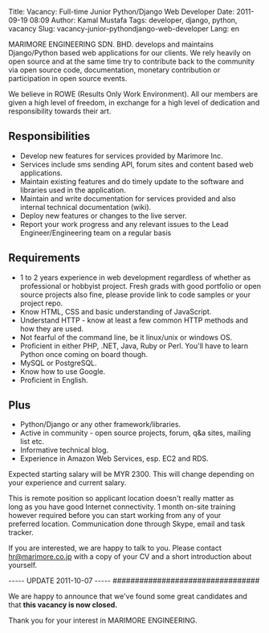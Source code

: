 Title: Vacancy: Full-time Junior Python/Django Web Developer
Date: 2011-09-19 08:09
Author: Kamal Mustafa
Tags: developer, django, python, vacancy
Slug: vacancy-junior-pythondjango-web-developer
Lang: en

MARIMORE ENGINEERING SDN. BHD. develops and maintains Django/Python
based web applications for our clients. We rely heavily on open source
and at the same time try to contribute back to the community via open
source code, documentation, monetary contribution or participation in
open source events.

We believe in ROWE (Results Only Work Environment). All our members are
given a high level of freedom, in exchange for a high level of
dedication and responsibility towards their art.

Responsibilities
----------------

-   Develop new features for services provided by Marimore Inc.
-   Services include sms sending API, forum sites and content based
    web applications.
-   Maintain existing features and do timely update to the software and
    libraries used in the application.
-   Maintain and write documentation for services provided and also
    internal technical documentation (wiki).
-   Deploy new features or changes to the live server.
-   Report your work progress and any relevant issues to the Lead
    Engineer/Engineering team on a regular basis

Requirements
------------

-   1 to 2 years experience in web development regardless of whether as
    professional or hobbyist project. Fresh grads with good portfolio or
    open source projects also fine, please provide link to code samples
    or your project repo.
-   Know HTML, CSS and basic understanding of JavaScript.
-   Understand HTTP - know at least a few common HTTP methods and how
    they are used.
-   Not fearful of the command line, be it linux/unix or windows OS.
-   Proficient in either PHP, .NET, Java, Ruby or Perl. You'll have to
    learn Python once coming on board though.
-   MySQL or PostgreSQL.
-   Know how to use Google.
-   Proficient in English.

Plus
----

-   Python/Django or any other framework/libraries.
-   Active in community - open source projects, forum, q&a sites,
    mailing list etc.
-   Informative technical blog.
-   Experience in Amazon Web Services, esp. EC2 and RDS.

Expected starting salary will be MYR 2300. This will change depending on
your experience and current salary.

This is remote position so applicant location doesn't really matter as  
long as you have good Internet connectivity. 1 month on-site training  
however required before you can start working from any of your  
preferred location. Communication done through Skype, email and task  
tracker.

If you are interested, we are happy to talk to you. Please contact
hr@marimore.co.jp with a copy of your CV and a short introduction about
yourself.


----- UPDATE 2011-10-07 -----
#################################


We are happy to announce that we've found some great candidates and that
**this vacancy is now closed.**

Thank you for your interest in MARIMORE ENGINEERING.
